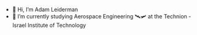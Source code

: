 - 👋 Hi, I’m Adam Leiderman
- 🚀 I’m currently studying Aerospace Engineering 🛰️🛩️ at the Technion - Israel Institute of Technology 

<!---
HuZhungLee/HuZhungLee is a ✨ special ✨ repository because its `README.md` (this file) appears on your GitHub profile.
You can click the Preview link to take a look at your changes.
--->
